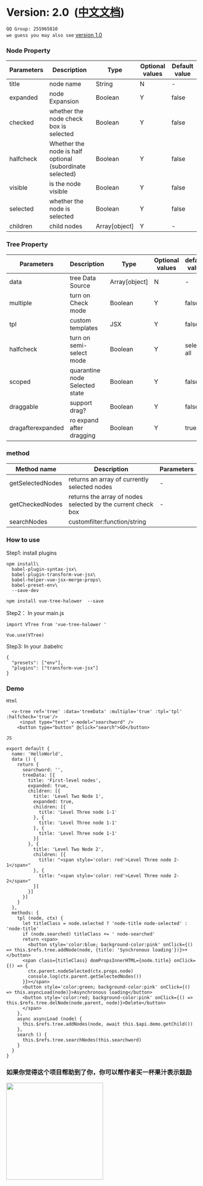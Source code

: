 # Version: 2.0  ([中文文档](https://github.com/halower/vue2-tree/blob/master/README_CN.md))
```QQ Group: 255965810``` <br/>
`we guess you may also see` [version 1.0](https://github.com/halower/vue2-tree/tree/1.x) 
### Node Property
| Parameters | Description | Type | Optional values | Default value |
|---------- |-------- |---------- |---------- |---------- |
|title | node name | String | N | -
|expanded | node Expansion | Boolean | Y | false |
|checked | whether the node check box is selected | Boolean | Y | false |
|halfcheck | Whether the node is half optional (subordinate selected) | Boolean | Y | false |
|visible | is the node visible | Boolean | Y | false |
|selected | whether the node is selected | Boolean | Y | false |
|children | child nodes | Array[object] | Y | -

### Tree Property
| Parameters | Description | Type | Optional values | default value |
|---------- |-------- |---------- |---------- |---------- |
|data | tree Data Source | Array[object] | N | -
|multiple | turn on Check mode | Boolean | Y | false |
|tpl | custom templates | JSX | Y | false |
|halfcheck | turn on semi-select mode | Boolean | Y | select all |
|scoped | quarantine node Selected state | Boolean | Y | false |
|draggable | support drag? | Boolean | Y | false |
|dragafterexpanded | ro expand after dragging | Boolean | Y | true |

### method
| Method name | Description | Parameters |
|---------- |-------- |---------- |
| getSelectedNodes | returns an array of currently selected nodes | - |
| getCheckedNodes | returns the array of nodes selected by the current check box | - |
| searchNodes | customfilter:function/string |


### How to use

Step1: install plugins
```
npm install\
  babel-plugin-syntax-jsx\
  babel-plugin-transform-vue-jsx\
  babel-helper-vue-jsx-merge-props\
  babel-preset-env\
  --save-dev

npm install vue-tree-halower  --save
```
Step2： In your main.js
```
import VTree from 'vue-tree-halower '

Vue.use(VTree)
```
Step3: In your .babelrc
```
{
  "presets": ["env"],
  "plugins": ["transform-vue-jsx"]
}
```

### Demo

`Html`
```
  <v-tree ref='tree' :data='treeData' :multiple='true' :tpl='tpl' :halfcheck='true'/>
     <input type="text" v-model="searchword" />
    <button type="button" @click="search">GO</button>
```
`JS`
```
export default {
  name: 'HelloWorld',
  data () {
    return {
      searchword: '',
      treeData: [{
        title: 'First-level nodes',
        expanded: true,
        children: [{
          title: 'Level Two Node 1',
          expanded: true,
          children: [{
            title: 'Level Three node 1-1'
          }, {
            title: 'Level Three node 1-1'
          }, {
            title: 'Level Three node 1-1'
          }]
        }, {
          title: 'Level Two Node 2',
          children: [{
            title: "<span style='color: red'>Level Three node 2-1</span>"
          }, {
            title: "<span style='color: red'>Level Three node 2-2</span>"
          }]
        }]
      }]
    }
  },
  methods: {
    tpl (node, ctx) {
      let titleClass = node.selected ? 'node-title node-selected' : 'node-title'
      if (node.searched) titleClass += ' node-searched'
      return <span>
        <button style='color:blue; background-color:pink' onClick={() => this.$refs.tree.addNode(node, {title: 'Synchronous loading'})}>+</button>
      <span class={titleClass} domPropsInnerHTML={node.title} onClick={() => {
        ctx.parent.nodeSelected(ctx.props.node)
        console.log(ctx.parent.getSelectedNodes())
      }}></span>
      <button style='color:green; background-color:pink' onClick={() => this.asyncLoad(node)}>Asynchronous loading</button>
      <button style='color:red; background-color:pink' onClick={() => this.$refs.tree.delNode(node.parent, node)}>Delete</button>
      </span>
    },
    async asyncLoad (node) {
      this.$refs.tree.addNodes(node, await this.$api.demo.getChild())
    },
    search () {
      this.$refs.tree.searchNodes(this.searchword)
    }
  }
}
```
### 如果你觉得这个项目帮助到了你，你可以帮作者买一杯果汁表示鼓励
<img src="https://github.com/halower/vue2-tree/blob/master/src/assets/hello.png" width=256 height=256 />

